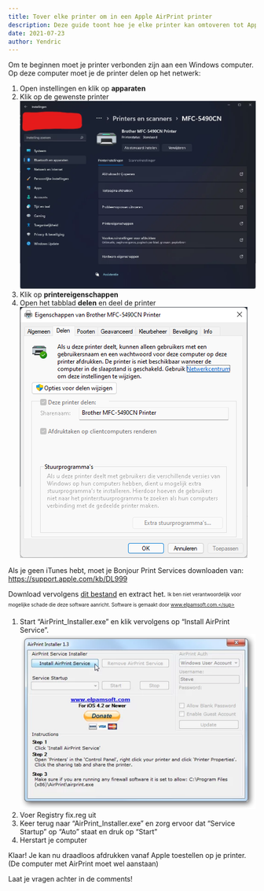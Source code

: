 ```yaml
---
title: Tover elke printer om in een Apple AirPrint printer
description: Deze guide toont hoe je elke printer kan omtoveren tot Apple Airprint printer.
date: 2021-07-23
author: Yendric
---
```


Om te beginnen moet je printer verbonden zijn aan een Windows computer. Op deze computer moet je de printer delen op het netwerk:

1. Open instellingen en klik op **apparaten**
2. Klik op de gewenste printer  
   ![Printer instellingen](/assets/img/instellingen-printer.webp)
3. Klik op **printereigenschappen**
4. Open het tabblad **delen** en deel de printer  
   ![Printer eigenschappen](/assets/img/printer-eigenschappen.png)

Als je geen iTunes hebt, moet je Bonjour Print Services downloaden van: <https://support.apple.com/kb/DL999>

Download vervolgens [dit bestand](/assets/uploads/airprint_installer.exe) en extract het.
<sub><sup>Ik ben niet verantwoordelijk voor mogelijke schade die deze software aanricht. Software is gemaakt door www.elpamsoft.com.</sup></sub>

1. Start “AirPrint_Installer.exe” en klik vervolgens op “Install AirPrint Service”.  
   ![Airprint installer](/assets/img/airprint-installer.webp)
2. Voer Registry fix.reg uit
3. Keer terug naar “AirPrint_Installer.exe” en zorg ervoor dat “Service Startup” op “Auto” staat en druk op “Start”
4. Herstart je computer

Klaar! Je kan nu draadloos afdrukken vanaf Apple toestellen op je printer. (De computer met AirPrint moet wel aanstaan)

Laat je vragen achter in de comments!
